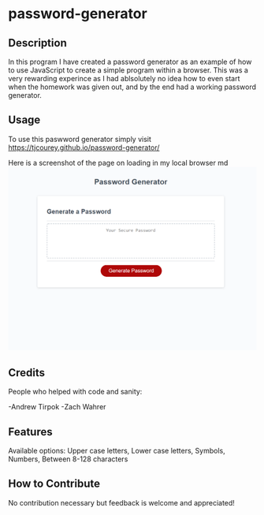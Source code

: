 # password-generator

## Description

In this program I have created a password generator as an example of how to use JavaScript to create a simple program within a browser. This was a very rewarding experince as I had ablsolutely no idea how to even start when the homework was given out, and by the end had a working password generator.

## Usage

To use this paswword generator simply visit https://tjcourey.github.io/password-generator/

Here is a screenshot of the page on loading in my local browser
md ![working-generator](Assets/screenshot.png)

## Credits

People who helped with code and sanity:

-Andrew Tirpok
-Zach Wahrer

## Features

Available options:
Upper case letters,
Lower case letters,
Symbols,
Numbers,
Between 8-128 characters

## How to Contribute

No contribution necessary but feedback is welcome and appreciated!
